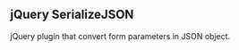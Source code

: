 jQuery SerializeJSON
---------------------


jQuery plugin that convert form parameters in JSON object.